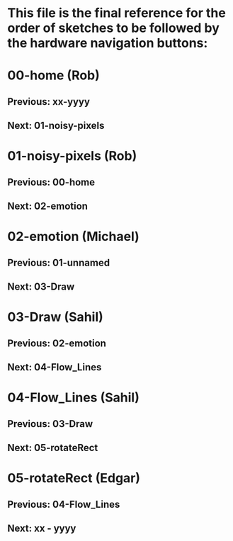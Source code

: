 # This file is the final reference for the order of sketches to be followed by the hardware navigation buttons:

# 00-home (Rob)
## Previous: xx-yyyy
## Next: 01-noisy-pixels

# 01-noisy-pixels (Rob)
## Previous: 00-home
## Next: 02-emotion

# 02-emotion (Michael)
## Previous: 01-unnamed
## Next: 03-Draw

# 03-Draw (Sahil)
## Previous: 02-emotion
## Next: 04-Flow_Lines

# 04-Flow_Lines (Sahil)
## Previous: 03-Draw
## Next: 05-rotateRect

# 05-rotateRect (Edgar)
## Previous: 04-Flow_Lines
## Next: xx - yyyy
